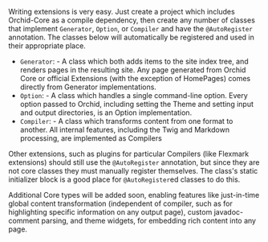 Writing extensions is very easy. Just create a project which includes Orchid-Core as a compile dependency, then create
any number of classes that implement `Generator`, `Option`, or `Compiler` and have the `@AutoRegister` annotation. The 
classes below will automatically be registered and used in their appropriate place.

* `Generator`: - A class which both adds items to the site index tree, and renders pages in the resulting site. Any page
generated from Orchid Core or official Extensions (with the exception of HomePages) comes directly from Generator implementations.
* `Option`: - A class which handles a single command-line option. Every option passed to Orchid, including setting the 
Theme and setting input and output directories, is an Option implementation.
* `Compiler`: - A class which transforms content from one format to another. All internal features, including the Twig
and Markdown processing, are implemented as Compilers

Other extensions, such as plugins for particular Compilers (like Flexmark extensions) should still use the `@AutoRegister`
annotation, but since they are not core classes they must manually register themselves. The class's static initializer
block is a good place for `@AutoRegister`ed classes to do this.

Additional Core types will be added soon, enabling features like just-in-time global content transformation (independent 
of compiler, such as for highlighting specific information on any output page), custom javadoc-comment parsing, and 
theme widgets, for embedding rich content into any page.